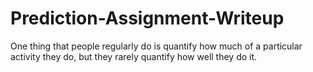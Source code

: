 # Prediction-Assignment-Writeup
One thing that people regularly do is quantify how much of a particular activity they do, but they rarely quantify how well they do it.

